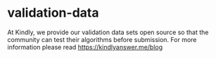 # validation-data
At Kindly, we provide our validation data sets open source so that the community can test their algorithms before submission. For more information please read https://kindlyanswer.me/blog
